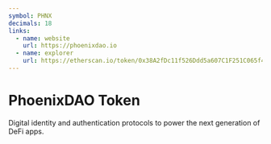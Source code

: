 ```yaml
---
symbol: PHNX
decimals: 18
links:
  - name: website
    url: https://phoenixdao.io
  - name: explorer
    url: https://etherscan.io/token/0x38A2fDc11f526Ddd5a607C1F251C065f40fBF2f7
---
```


# PhoenixDAO Token

Digital identity and authentication protocols to power the next generation of DeFi apps.
